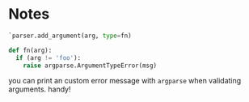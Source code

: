 # Notes
```python
`parser.add_argument(arg, type=fn)

def fn(arg):
  if (arg != 'foo'):
    raise argparse.ArgumentTypeError(msg)
``` 

 you can print an custom error message with `argparse` when validating arguments. handy!

